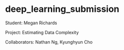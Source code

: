 # deep_learning_submission


Student: Megan Richards 


Project: Estimating Data Complexity 

Collaborators: Nathan Ng, Kyunghyun Cho
